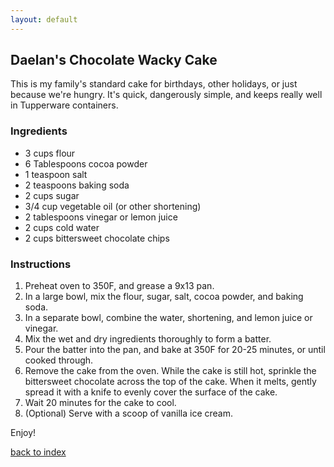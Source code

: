 ```yaml
---
layout: default
---
```


<!---
This is a comment. Note the triple dash to start, but double to end
-->

## Daelan's Chocolate Wacky Cake
<!---
R Daelan Roosa, rdroosa
-->
This is my family's standard cake for birthdays, other holidays, or just because we're hungry. It's quick, dangerously simple, and keeps really well in Tupperware containers. 

### Ingredients
- 3 cups flour
- 6 Tablespoons cocoa powder
- 1 teaspoon salt
- 2 teaspoons baking soda
- 2 cups sugar
- 3/4 cup vegetable oil (or other shortening)
- 2 tablespoons vinegar or lemon juice
- 2 cups cold water
- 2 cups bittersweet chocolate chips

### Instructions
1. Preheat oven to 350F, and grease a 9x13 pan.
2. In a large bowl, mix the flour, sugar, salt, cocoa powder, and baking soda.
3. In a separate bowl, combine the water, shortening, and lemon juice or vinegar.
4. Mix the wet and dry ingredients thoroughly to form a batter.
5. Pour the batter into the pan, and bake at 350F for 20-25 minutes, or until cooked through.
6. Remove the cake from the oven. While the cake is still hot, sprinkle the bittersweet chocolate across the top of the cake. When it melts, gently spread it with a knife to evenly cover the surface of the cake.
7. Wait 20 minutes for the cake to cool.
8. (Optional) Serve with a scoop of vanilla ice cream.

Enjoy!

<!--
Keep this link to return to the index
-->
[back to index](../)
